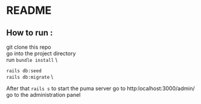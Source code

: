# README
 
## How to run : 
git clone this repo \
go into the project directory \
run `bundle install` \
 
`rails db:seed` \
`rails db:migrate` \

After that
`rails s` to start the puma server
go to http:localhost:3000/admin/ go to the administration panel

